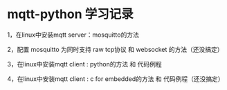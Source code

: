 # mqtt-python 学习记录
1，在linux中安装mqtt server：mosquitto的方法

2，配置 mosquitto 为同时支持 raw tcp协议 和 websocket 的方法（还没搞定）

3，在linux中安装mqtt client : python的方法 和 代码例程

4，在linux中安装mqtt client : c for embedded的方法 和 代码例程（还没搞定）
